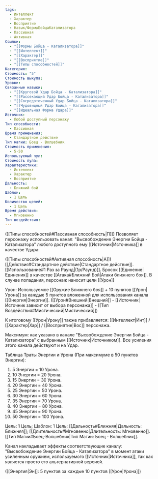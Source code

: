 ```yaml
---
tags:
  - Интеллект
  - Характер
  - Восприятие
  - Навык/ФормыБойцаКатализатора
  - Пассивная
  - Активная
Ссылки:
  - "[[Формы Бойца - Катализатора]]"
  - "[[Интеллект]]"
  - "[[Характер]]"
  - "[[Восприятие]]"
  - "[[Типы способностей]]"
Категория: 
Стоимость: "5"
Стоимость выкупа: 
Уровни: 
Связанные навыки:
  - "[[Круговой Удар Бойца - Катализатора]]"
  - "[[Рассекающий Удар Бойца - Катализатора]]"
  - "[[Сосредоточенный Удар Бойца - Катализатора]]"
  - "[[Чудовищный Удар Бойца - Катализатора]]"
  - "[[Идеальная Форма Удара]]"
Источник:
  - Любой доступный персонажу
Тип способности:
  - Пассивная
Время применения:
  - Стандартное действие
Тип магии: Боец - Волшебник
Стоимость применения:
  - 5-50
Используемый пул: 
Стоимость пула: 
Характеристики:
  - Интеллект
  - Характер
  - Восприятие
Дальность:
  - Ближний бой
Шаблон:
  - 1 Цель
Количество целей:
  - 1 Цель
Время действия:
  - Мгновенно
Тип воздействия:
---
```

([[Типы способностей#Пассивная способность|П]]) Позволяет персонажу использовать канал: "Высвобождение Энергии Бойца - Катализатора" любого доступного ему [[Источник|Источника]] в качестве Удара:

([[Типы способностей#Активная способность|А]]) [[Действия#Стандартное действие|Стандартное действие]]. [[Использование#1 Раз за Раунд|(1р/Раунд)]]. Бросок [[Единение|Единения]] в качестве [[Атака#Ближний Бой|Атаки ближнего боя]]. В случае попадания, персонаж наносит цели [[Урон]]

Урон: Используемое [[Оружие Ближнего боя]] + 10 пунктов [[Урон|Урона]] за каждые 5 пунктов вложенной для использования канала [[Энергия|Энергии]]. ([[Урон#Внешний|Внешний]] - [[Источник|Источник зависит от выбора персонажа]] - [[Тип Воздействия#Мистический|Мистический]])

К итоговому [[Урон|Урону]] также прибавляется: [[Интеллект|Инт]] / [[Характер|Хар]] / [[Восприятие|Вос]] персонажа.

Максимум: как указано в канале "Высвобождение Энергии Бойца - Катализатора" с выбранным [[Источник|Источником]]. Все усиления этого канала действуют и на Удар. 

Таблица Траты Энергии и Урона
(При максимуме в 50 пунктов Энергии):

1. 5 Энергии = 10 Урона.
2. 10 Энергии = 20 Урона.
3. 15 Энергии = 30 Урона. 
4. 20 Энергии = 40 Урона.
5. 25 Энергии = 50 Урона.
6. 30 Энергии = 60 Урона.
7. 35 Энергии = 70 Урона.
8. 40 Энергии = 80 Урона.
9. 45 Энергии = 90 Урона.
10. 50 Энергии = 100 Урона. 

Цель: 1 Цель; Шаблон: 1 Цель; [[Дальность#Ближняя|Дальность: Ближняя]]; [[Длительность#Мгновенно|Длительность: Мгновенно]]. [[Тип Магии#Боец-Волшебник|Тип Магии: Боец - Волшебник]].

Канал накладывает эффекты соответствующие каналу: "Высвобождение Энергии Бойца - Катализатора" в момент атаки усиленным оружием, используемого [[Источник|Источника]], так как является просто его альтернативной версией.

([[Энергия|Эн]]: 5 пунктов за каждые 10 пунктов [[Урон|Урона]])















